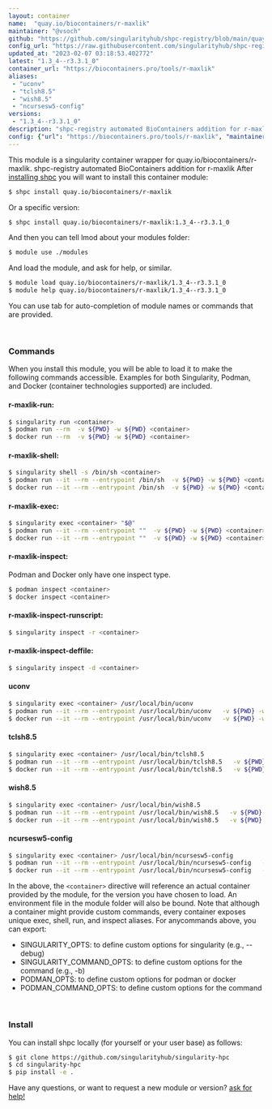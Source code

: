 ```yaml
---
layout: container
name:  "quay.io/biocontainers/r-maxlik"
maintainer: "@vsoch"
github: "https://github.com/singularityhub/shpc-registry/blob/main/quay.io/biocontainers/r-maxlik/container.yaml"
config_url: "https://raw.githubusercontent.com/singularityhub/shpc-registry/main/quay.io/biocontainers/r-maxlik/container.yaml"
updated_at: "2023-02-07 03:18:53.402772"
latest: "1.3_4--r3.3.1_0"
container_url: "https://biocontainers.pro/tools/r-maxlik"
aliases:
 - "uconv"
 - "tclsh8.5"
 - "wish8.5"
 - "ncursesw5-config"
versions:
 - "1.3_4--r3.3.1_0"
description: "shpc-registry automated BioContainers addition for r-maxlik"
config: {"url": "https://biocontainers.pro/tools/r-maxlik", "maintainer": "@vsoch", "description": "shpc-registry automated BioContainers addition for r-maxlik", "latest": {"1.3_4--r3.3.1_0": "sha256:2fabd7f6859248a2937c834129e17469e6baca7b746bfe65b0433b51744f2115"}, "tags": {"1.3_4--r3.3.1_0": "sha256:2fabd7f6859248a2937c834129e17469e6baca7b746bfe65b0433b51744f2115"}, "docker": "quay.io/biocontainers/r-maxlik", "aliases": {"uconv": "/usr/local/bin/uconv", "tclsh8.5": "/usr/local/bin/tclsh8.5", "wish8.5": "/usr/local/bin/wish8.5", "ncursesw5-config": "/usr/local/bin/ncursesw5-config"}}
---
```


This module is a singularity container wrapper for quay.io/biocontainers/r-maxlik.
shpc-registry automated BioContainers addition for r-maxlik
After [installing shpc](#install) you will want to install this container module:


```bash
$ shpc install quay.io/biocontainers/r-maxlik
```

Or a specific version:

```bash
$ shpc install quay.io/biocontainers/r-maxlik:1.3_4--r3.3.1_0
```

And then you can tell lmod about your modules folder:

```bash
$ module use ./modules
```

And load the module, and ask for help, or similar.

```bash
$ module load quay.io/biocontainers/r-maxlik/1.3_4--r3.3.1_0
$ module help quay.io/biocontainers/r-maxlik/1.3_4--r3.3.1_0
```

You can use tab for auto-completion of module names or commands that are provided.

<br>

### Commands

When you install this module, you will be able to load it to make the following commands accessible.
Examples for both Singularity, Podman, and Docker (container technologies supported) are included.

#### r-maxlik-run:

```bash
$ singularity run <container>
$ podman run --rm  -v ${PWD} -w ${PWD} <container>
$ docker run --rm  -v ${PWD} -w ${PWD} <container>
```

#### r-maxlik-shell:

```bash
$ singularity shell -s /bin/sh <container>
$ podman run --it --rm --entrypoint /bin/sh  -v ${PWD} -w ${PWD} <container>
$ docker run --it --rm --entrypoint /bin/sh  -v ${PWD} -w ${PWD} <container>
```

#### r-maxlik-exec:

```bash
$ singularity exec <container> "$@"
$ podman run --it --rm --entrypoint ""  -v ${PWD} -w ${PWD} <container> "$@"
$ docker run --it --rm --entrypoint ""  -v ${PWD} -w ${PWD} <container> "$@"
```

#### r-maxlik-inspect:

Podman and Docker only have one inspect type.

```bash
$ podman inspect <container>
$ docker inspect <container>
```

#### r-maxlik-inspect-runscript:

```bash
$ singularity inspect -r <container>
```

#### r-maxlik-inspect-deffile:

```bash
$ singularity inspect -d <container>
```


#### uconv

```bash
$ singularity exec <container> /usr/local/bin/uconv
$ podman run --it --rm --entrypoint /usr/local/bin/uconv   -v ${PWD} -w ${PWD} <container> -c " $@"
$ docker run --it --rm --entrypoint /usr/local/bin/uconv   -v ${PWD} -w ${PWD} <container> -c " $@"
```


#### tclsh8.5

```bash
$ singularity exec <container> /usr/local/bin/tclsh8.5
$ podman run --it --rm --entrypoint /usr/local/bin/tclsh8.5   -v ${PWD} -w ${PWD} <container> -c " $@"
$ docker run --it --rm --entrypoint /usr/local/bin/tclsh8.5   -v ${PWD} -w ${PWD} <container> -c " $@"
```


#### wish8.5

```bash
$ singularity exec <container> /usr/local/bin/wish8.5
$ podman run --it --rm --entrypoint /usr/local/bin/wish8.5   -v ${PWD} -w ${PWD} <container> -c " $@"
$ docker run --it --rm --entrypoint /usr/local/bin/wish8.5   -v ${PWD} -w ${PWD} <container> -c " $@"
```


#### ncursesw5-config

```bash
$ singularity exec <container> /usr/local/bin/ncursesw5-config
$ podman run --it --rm --entrypoint /usr/local/bin/ncursesw5-config   -v ${PWD} -w ${PWD} <container> -c " $@"
$ docker run --it --rm --entrypoint /usr/local/bin/ncursesw5-config   -v ${PWD} -w ${PWD} <container> -c " $@"
```



In the above, the `<container>` directive will reference an actual container provided
by the module, for the version you have chosen to load. An environment file in the
module folder will also be bound. Note that although a container
might provide custom commands, every container exposes unique exec, shell, run, and
inspect aliases. For anycommands above, you can export:

 - SINGULARITY_OPTS: to define custom options for singularity (e.g., --debug)
 - SINGULARITY_COMMAND_OPTS: to define custom options for the command (e.g., -b)
 - PODMAN_OPTS: to define custom options for podman or docker
 - PODMAN_COMMAND_OPTS: to define custom options for the command

<br>

### Install

You can install shpc locally (for yourself or your user base) as follows:

```bash
$ git clone https://github.com/singularityhub/singularity-hpc
$ cd singularity-hpc
$ pip install -e .
```

Have any questions, or want to request a new module or version? [ask for help!](https://github.com/singularityhub/singularity-hpc/issues)